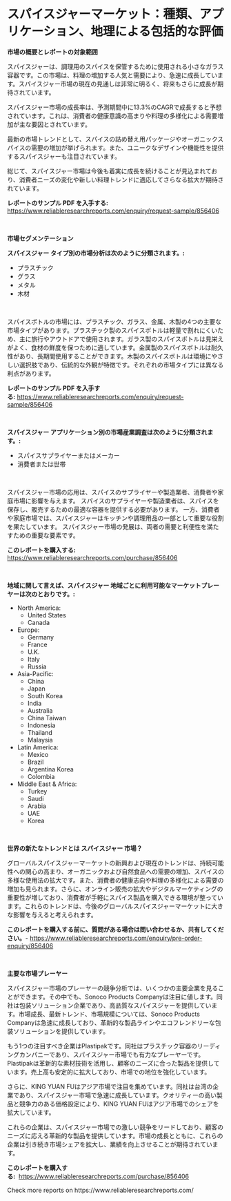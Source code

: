 <p><h1>スパイスジャーマーケット：種類、アプリケーション、地理による包括的な評価</h1></p><p><strong>市場の概要とレポートの対象範囲</strong></p>
<p><p>スパイスジャーは、調理用のスパイスを保管するために使用される小さなガラス容器です。この市場は、料理の増加する人気と需要により、急速に成長しています。スパイスジャー市場の現在の見通しは非常に明るく、将来もさらに成長が期待されています。</p><p>スパイスジャー市場の成長率は、予測期間中に13.3%のCAGRで成長すると予想されています。これは、消費者の健康意識の高まりや料理の多様化による需要増加が主な要因とされています。</p><p>最新の市場トレンドとして、スパイスの詰め替え用パッケージやオーガニックスパイスの需要の増加が挙げられます。また、ユニークなデザインや機能性を提供するスパイスジャーも注目されています。</p><p>総じて、スパイスジャー市場は今後も着実に成長を続けることが見込まれており、消費者ニーズの変化や新しい料理トレンドに適応してさらなる拡大が期待されています。</p></p>
<p><strong>レポートのサンプル PDF を入手する:</strong> <a href="https://www.reliableresearchreports.com/enquiry/request-sample/856406">https://www.reliableresearchreports.com/enquiry/request-sample/856406</a></p>
<p>&nbsp;</p>
<p><strong>市場セグメンテーション</strong></p>
<p><strong>スパイスジャー タイプ別の市場分析は次のように分類されます。:</strong></p>
<p><ul><li>プラスチック</li><li>グラス</li><li>メタル</li><li>木材</li></ul></p>
<p>&nbsp;</p>
<p><p>スパイスボトルの市場には、プラスチック、ガラス、金属、木製の4つの主要な市場タイプがあります。プラスチック製のスパイスボトルは軽量で割れにくいため、主に旅行やアウトドアで使用されます。ガラス製のスパイスボトルは見栄えがよく、食材の鮮度を保つために適しています。金属製のスパイスボトルは耐久性があり、長期間使用することができます。木製のスパイスボトルは環境にやさしい選択肢であり、伝統的な外観が特徴です。それぞれの市場タイプには異なる利点があります。</p></p>
<p><strong>レポートのサンプル PDF を入手する:</strong>&nbsp;<a href="https://www.reliableresearchreports.com/enquiry/request-sample/856406">https://www.reliableresearchreports.com/enquiry/request-sample/856406</a></p>
<p>&nbsp;</p>
<p><strong> スパイスジャー アプリケーション別の市場産業調査は次のように分類されます。:</strong></p>
<p><ul><li>スパイスサプライヤーまたはメーカー</li><li>消費者または世帯</li></ul></p>
<p>&nbsp;</p>
<p><p>スパイスジャー市場の応用は、スパイスのサプライヤーや製造業者、消費者や家庭市場に影響を与えます。 スパイスのサプライヤーや製造業者は、スパイスを保存し、販売するための最適な容器を提供する必要があります。 一方、消費者や家庭市場では、スパイスジャーはキッチンや調理用品の一部として重要な役割を果たしています。 スパイスジャー市場の発展は、両者の需要と利便性を満たすための重要な要素です。</p></p>
<p><strong>このレポートを購入する:</strong>&nbsp; <a href="https://www.reliableresearchreports.com/purchase/856406">https://www.reliableresearchreports.com/purchase/856406</a></p>
<p>&nbsp;</p>
<p><strong>地域に関して言えば、スパイスジャー 地域ごとに利用可能なマーケットプレーヤーは次のとおりです。:</strong></p>
<p><ul>
    <li>
        North America:
        <ul>
            <li>United States</li>
            <li>Canada</li>
        </ul>
    </li>
    <li>
        Europe:
        <ul>
            <li>Germany</li>
            <li>France</li>
            <li>U.K.</li>
            <li>Italy</li>
            <li>Russia</li>
        </ul>
    </li>
    <li>
        Asia-Pacific:
        <ul>
            <li>China</li>
            <li>Japan</li>
            <li>South Korea</li>
            <li>India</li>
            <li>Australia</li>
            <li>China Taiwan</li>
            <li>Indonesia</li>
            <li>Thailand</li>
            <li>Malaysia</li>
        </ul>
    </li>
    <li>
        Latin America:
        <ul>
            <li>Mexico</li>
            <li>Brazil</li>
            <li>Argentina Korea</li>
            <li>Colombia</li>
        </ul>
    </li>
    <li>
        Middle East & Africa:
        <ul>
            <li>Turkey</li>
            <li>Saudi</li>
            <li>Arabia</li>
            <li>UAE</li>
            <li>Korea</li>
        </ul>
    </li>
    </ul></p>
<p>&nbsp;</p>
<p><strong>世界の新たなトレンドとは スパイスジャー 市場？</strong></p>
<p><p>グローバルスパイスジャーマーケットの新興および現在のトレンドは、持続可能性への関心の高まり、オーガニックおよび自然食品への需要の増加、スパイスの多様な使用法の拡大です。また、消費者の健康志向や料理の多様化による需要の増加も見られます。さらに、オンライン販売の拡大やデジタルマーケティングの重要性が増しており、消費者が手軽にスパイス製品を購入できる環境が整っています。これらのトレンドは、今後のグローバルスパイスジャーマーケットに大きな影響を与えると考えられます。</p></p>
<p><strong>このレポートを購入する前に、質問がある場合は問い合わせるか、共有してください。</strong>- <a href="https://www.reliableresearchreports.com/enquiry/pre-order-enquiry/856406">https://www.reliableresearchreports.com/enquiry/pre-order-enquiry/856406</a></p>
<p>&nbsp;</p>
<p><strong>主要な市場プレーヤー</strong></p>
<p><p>スパイスジャー市場のプレーヤーの競争分析では、いくつかの主要企業を見ることができます。その中でも、Sonoco Products Companyは注目に値します。同社は包装ソリューション企業であり、高品質なスパイスジャーを提供しています。市場成長、最新トレンド、市場規模については、Sonoco Products Companyは急速に成長しており、革新的な製品ラインやエコフレンドリーな包装ソリューションを提供しています。</p><p>もう1つの注目すべき企業はPlastipakです。同社はプラスチック容器のリーディングカンパニーであり、スパイスジャー市場でも有力なプレーヤーです。Plastipakは革新的な素材技術を活用し、顧客のニーズに合った製品を提供しています。売上高も安定的に拡大しており、市場での地位を強化しています。</p><p>さらに、KING YUAN FUはアジア市場で注目を集めています。同社は台湾の企業であり、スパイスジャー市場で急速に成長しています。クオリティーの高い製品と競争力のある価格設定により、KING YUAN FUはアジア市場でのシェアを拡大しています。</p><p>これらの企業は、スパイスジャー市場での激しい競争をリードしており、顧客のニーズに応える革新的な製品を提供しています。市場の成長とともに、これらの企業は引き続き市場シェアを拡大し、業績を向上させることが期待されています。</p></p>
<p><strong>このレポートを購入する:</strong>&nbsp;&nbsp;<a href="https://www.reliableresearchreports.com/purchase/856406">https://www.reliableresearchreports.com/purchase/856406</a></p>
<p>Check more reports on https://www.reliableresearchreports.com/</p>
